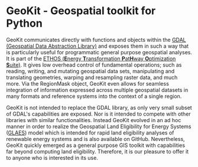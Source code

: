 # GeoKit - **Geo**spatial tool**kit** for Python

GeoKit communicates directly with functions and objects within the [GDAL (Geospatial Data Abstraction Library)](https://gdal.org/) and exposes them in such a way that is particularly useful for programmatic general purpose geospatial analyses. It is part of the [ETHOS (**E**nergy **T**ransformation **P**at**H**way **O**ptimization **S**uite)](https://www.fz-juelich.de/de/ice/ice-2/leistungen/model-services). 
It gives low overhead control of fundamental operations; such as reading, writing, and mutating geospatial data sets, manipulating and translating geometries, warping and resampling raster data, and much more.
Via the RegionMask object, GeoKit even allows for seamless integration of information expressed across multiple geospatial datasets in many formats and reference systems into the context of a single region.


GeoKit is not intended to replace the GDAL library, as only very small subset of GDAL's capabilities are exposed. Nor is it intended to compete with other libraries with similar functionalities.
Instead GeoKit evolved in an ad hoc manner in order to realize the Geospatial Land Eligibility for Energy Systems (<a href="https://github.com/FZJ-IEK3-VSA/glaes">GLAES</a>) model which is intended for rapid land eligibility analyses of renewable energy systems and is also available on GitHub.
Nevertheless, GeoKit quickly emerged as a general purpose GIS toolkit with capabilities far beyond computing land eligibility.
Therefore, it is our pleasure to offer it to anyone who is interested in its use.
